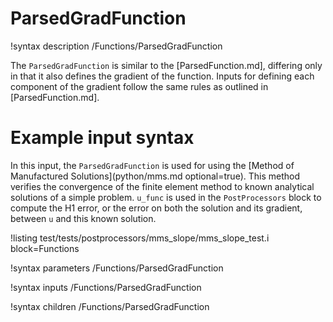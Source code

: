 # ParsedGradFunction

!syntax description /Functions/ParsedGradFunction

The `ParsedGradFunction` is similar to the [ParsedFunction.md], differing only in that
it also defines the gradient of the function. Inputs for defining each component of
the gradient follow the same rules as outlined in [ParsedFunction.md].

# Example input syntax

In this input, the `ParsedGradFunction` is used for using the
[Method of Manufactured Solutions](python/mms.md optional=true). This method verifies the
convergence of the finite element method to known analytical solutions of a simple problem.
`u_func` is used in the `PostProcessors` block to compute the H1 error, or the error on both
the solution and its gradient, between `u` and this known solution.

!listing test/tests/postprocessors/mms_slope/mms_slope_test.i block=Functions

!syntax parameters /Functions/ParsedGradFunction

!syntax inputs /Functions/ParsedGradFunction

!syntax children /Functions/ParsedGradFunction
